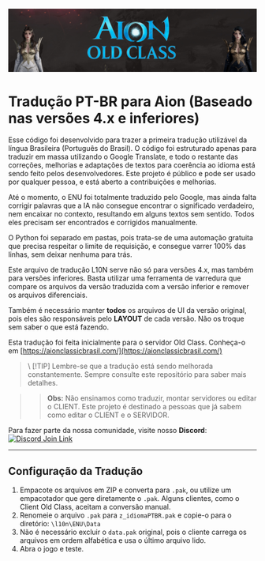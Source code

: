 <p align="center">
  <img src="https://raw.githubusercontent.com/kamidaki/old-class-AION-IDIOMA-PTBR/main/Banner_OldClass.png" alt="old Class AION Banner" width="800"/>
</p>


# Tradução PT-BR para Aion (Baseado nas versões 4.x e inferiores)

Esse código foi desenvolvido para trazer a primeira tradução utilizável da língua Brasileira (Português do Brasil). O código foi estruturado apenas para traduzir em massa utilizando o Google Translate, e todo o restante das correções, melhorias e adaptações de textos para coerência ao idioma está sendo feito pelos desenvolvedores. Este projeto é público e pode ser usado por qualquer pessoa, e está aberto a contribuições e melhorias.

Até o momento, o ENU foi totalmente traduzido pelo Google, mas ainda falta corrigir palavras que a IA não consegue encontrar o significado verdadeiro, nem encaixar no contexto, resultando em alguns textos sem sentido. Todos eles precisam ser encontrados e corrigidos manualmente.

O Python foi separado em pastas, pois trata-se de uma automação gratuita que precisa respeitar o limite de requisição, e consegue varrer 100% das linhas, sem deixar nenhuma para trás.

Este arquivo de tradução L10N serve não só para versões 4.x, mas também para versões inferiores. Basta utilizar uma ferramenta de varredura que compare os arquivos da versão traduzida com a versão inferior e remover os arquivos diferenciais.

Também é necessário manter **todos** os arquivos de UI da versão original, pois eles são responsáveis pelo **LAYOUT** de cada versão. Não os troque sem saber o que está fazendo.

Esta tradução foi feita inicialmente para o servidor Old Class. Conheça-o em [https://aionclassicbrasil.com/](https://aionclassicbrasil.com/)

> \ [!TIP]
> Lembre-se que a tradução está sendo melhorada constantemente. Sempre consulte este repositório para saber mais detalhes.

>>**Obs:** Não ensinamos como traduzir, montar servidores ou editar o CLIENT. Este projeto é destinado a pessoas que já sabem como editar o CLIENT e o SERVIDOR.

Para fazer parte da nossa comunidade, visite nosso **Discord**: [![Discord Join Link](https://img.shields.io/badge/Discord-5865f2?logo=discord&logoColor=white)](https://discord.gg/SKCVjHd7j9)

---

## Configuração da Tradução

1. Empacote os arquivos em ZIP e converta para `.pak`, ou utilize um empacotador que gere diretamente o `.pak`. Alguns clientes, como o Client Old Class, aceitam a conversão manual.
2. Renomeie o arquivo `.pak` para `z_idiomaPTBR.pak` e copie-o para o diretório: `\l10n\ENU\Data`
3. Não é necessário excluir o `data.pak` original, pois o cliente carrega os arquivos em ordem alfabética e usa o último arquivo lido.
4. Abra o jogo e teste.
